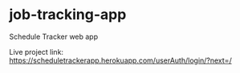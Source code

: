 # job-tracking-app
Schedule Tracker web app

Live project link: https://scheduletrackerapp.herokuapp.com/userAuth/login/?next=/
